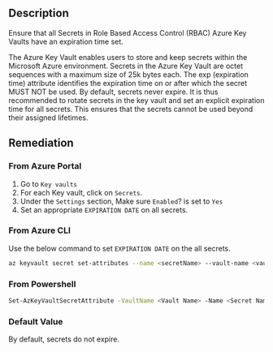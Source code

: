 ## Description

Ensure that all Secrets in Role Based Access Control (RBAC) Azure Key Vaults have an expiration time set.

The Azure Key Vault enables users to store and keep secrets within the Microsoft Azure environment. Secrets in the Azure Key Vault are octet sequences with a maximum size of 25k bytes each. The exp (expiration time) attribute identifies the expiration time on or after which the secret MUST NOT be used. By default, secrets never expire. It is thus recommended to rotate secrets in the key vault and set an explicit expiration time for all secrets. This ensures that the secrets cannot be used beyond their assigned lifetimes.

## Remediation

### From Azure Portal

1. Go to `Key vaults`
2. For each Key vault, click on `Secrets`.
3. Under the `Settings` section, Make sure `Enabled`? is set to `Yes`
4. Set an appropriate `EXPIRATION DATE` on all secrets.

### From Azure CLI

Use the below command to set `EXPIRATION DATE` on the all secrets.

```bash
az keyvault secret set-attributes --name <secretName> --vault-name <vaultName> --expires Y-m-d'T'H:M:S'Z'
```

### From Powershell

```bash
Set-AzKeyVaultSecretAttribute -VaultName <Vault Name> -Name <Secret Name> - Expires <DateTime>
```

### Default Value

By default, secrets do not expire.
